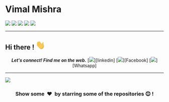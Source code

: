 # Vimal Mishra
<img height="30" src="https://img.shields.io/badge/python%20-%2314354C.svg?&style=for-the-badge&logo=python&logoColor=white" /> <img height="30" src="https://img.shields.io/badge/c%20-%2300599C.svg?&style=for-the-badge&logo=c&logoColor=white"/> <img height="30" src="https://img.shields.io/badge/java-%23ED8B00.svg?&style=for-the-badge&logo=java&logoColor=white"/> <img height="30" src="https://img.shields.io/badge/html5%20-%23E34F26.svg?&style=for-the-badge&logo=html5&logoColor=white"/>  <img height="30" src="https://img.shields.io/badge/css3%20-%231572B6.svg?&style=for-the-badge&logo=css3&logoColor=white"/>
<hr/>

<h2> Hi there ! <img src="https://raw.githubusercontent.com/ABSphreak/ABSphreak/master/gifs/Hi.gif" width="30px"></h2>
<p align="center">
  <b><i>Let's connect! Find me on the web.</i></b>
[<img height="30" src="https://img.shields.io/badge/linkedin-%230077B5.svg?&style=for-the-badge&logo=linkedin&logoColor=white" />][linkedin]
[<img height="30" src = "https://img.shields.io/badge/facebook-%231877F2.svg?&style=for-the-badge&logo=facebook&logoColor=white" />][Facebook]
[<img height="30" src= "https://img.shields.io/badge/WHATSAPP-%2325D366.svg?&style=for-the-badge&logo=whatsapp&logoColor=white" />][Whatsapp]


<br />
<hr />

<!--
**mishravimal99/mishravimal99** is a ✨ _special_ ✨ repository because its `README.md` (this file) appears on your GitHub profile.

Here are some ideas to get you started:

- 🔭 I’m currently working on ...
- 🌱 I’m currently learning ...
- 👯 I’m looking to collaborate on ...
- 🤔 I’m looking for help with ...
- 💬 Ask me about ...
- 📫 How to reach me: ...
- 😄 Pronouns: ...
- ⚡ Fun fact: ...
-->
![](https://komarev.com/ghpvc/?username=mishravimal99&color=blue&style=plastic&label=Github+Profile+Views)

<h3 align="center">Show some &nbsp;❤️&nbsp; by starring some of the repositories 😊 !</h3>


[linkedin]: https://www.linkedin.com/in/vimal-mishra-95462b187/
[Facebook]: https://www.facebook.com/REYAN.SINGH.75436/
